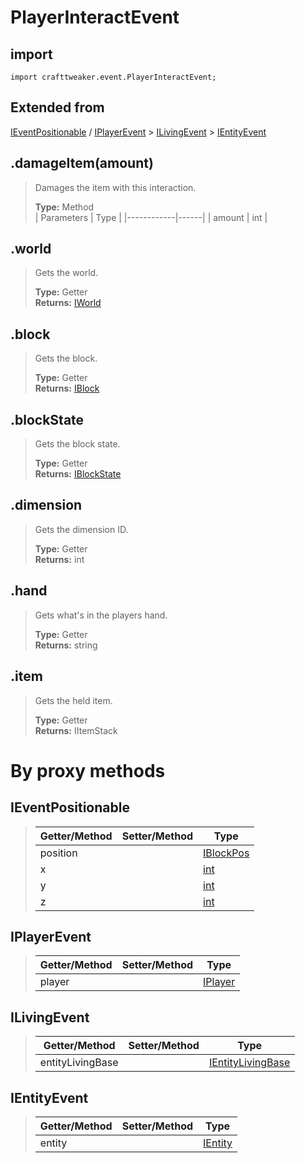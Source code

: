 # PlayerInteractEvent

## import
`import crafttweaker.event.PlayerInteractEvent;`

## Extended from
[IEventPositionable](CraftTweaker/Vanilla/Events/IEventPositionable.md) / [IPlayerEvent](CraftTweaker/Vanilla/Events/IPlayerEvent.md) > [ILivingEvent](CraftTweaker/Vanilla/Events/ILivingEvent.md) > [IEntityEvent](CraftTweaker/Vanilla/Events/IEntityEvent.md)

## .damageItem(amount)
> Damages the item with this interaction.
>
> **Type:** Method  
> | Parameters | Type |
> |------------|------|
> | amount     | int  |

## .world
> Gets the world.
>
> **Type:** Getter  
> **Returns:** [IWorld](/CraftTweaker/Vanilla/World/IWorld.md)

## .block
> Gets the block.
>
> **Type:** Getter  
> **Returns:** [IBlock](/CraftTweaker/Vanilla/Blocks/IBlock.md)

## .blockState
> Gets the block state.
>
> **Type:** Getter  
> **Returns:** [IBlockState](/CraftTweaker/Vanilla/Blocks/IBlockState.md)

## .dimension
> Gets the dimension ID.
>
> **Type:** Getter  
> **Returns:** int

## .hand
> Gets what's in the players hand.
>
> **Type:** Getter  
> **Returns:** string

## .item
> Gets the held item. 
>
> **Type:** Getter  
> **Returns:** IItemStack

# By proxy methods

## IEventPositionable
> | Getter/Method   | Setter/Method     | Type                                                  |
> |-----------------|-------------------|-------------------------------------------------------|
> | position        |                   | [IBlockPos](/CraftTweaker/Vanilla/World/IBlockPos.md) |
> | x               |                   | [int](/CraftTweaker/Vanilla/Base-Types/int.md)        |
> | y               |                   | [int](/CraftTweaker/Vanilla/Base-Types/int.md)        |
> | z               |                   | [int](/CraftTweaker/Vanilla/Base-Types/int.md)        |

## IPlayerEvent
> | Getter/Method   | Setter/Method     | Type                                                             |
> |-----------------|-------------------|------------------------------------------------------------------|
> | player          |                   | [IPlayer](/CraftTweaker/Vanilla/Player/IPlayer.md)               |

## ILivingEvent
> | Getter/Method   | Setter/Method     | Type                                                                         |
> |-----------------|-------------------|------------------------------------------------------------------------------|
> | entityLivingBase|                   | [IEntityLivingBase](/CraftTweaker/Vanilla/Entities/IEntityLivingBase.md)     |

## IEntityEvent
> | Getter/Method   | Setter/Method     | Type                                                               |
> |-----------------|-------------------|--------------------------------------------------------------------|
> | entity          |                   | [IEntity](/CraftTweaker/Vanilla/Entities/IEntity.md)               |